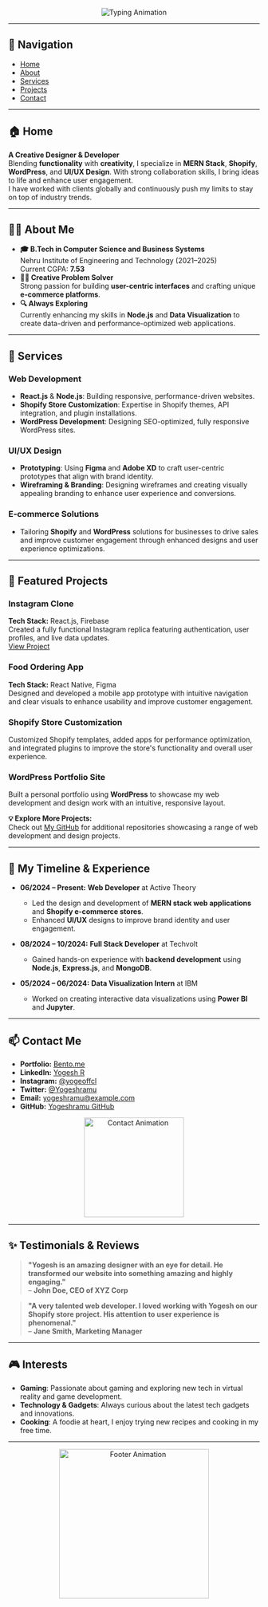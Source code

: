 <p align="center">
  <img src="https://readme-typing-svg.herokuapp.com?font=Fira+Code&size=24&pause=1000&color=1D76DB&width=435&lines=Welcome+to+My+Portfolio!+;Hi%2C+I'm+Yogesh+R+-+Web+Designer+%26+Developer" alt="Typing Animation">
</p>

---

## 🔗 Navigation
- [Home](#home)
- [About](#about-me)
- [Services](#services)
- [Projects](#featured-projects)
- [Contact](#contact-me)

---

## 🏠 Home
**A Creative Designer & Developer**  
Blending **functionality** with **creativity**, I specialize in **MERN Stack**, **Shopify**, **WordPress**, and **UI/UX Design**. With strong collaboration skills, I bring ideas to life and enhance user engagement.  
I have worked with clients globally and continuously push my limits to stay on top of industry trends.

---

## 🧑‍💻 About Me
- **🎓 B.Tech in Computer Science and Business Systems**  
  Nehru Institute of Engineering and Technology (2021–2025)  
  Current CGPA: **7.53**
- **👨‍🎨 Creative Problem Solver**  
  Strong passion for building **user-centric interfaces** and crafting unique **e-commerce platforms**.
- **🔍 Always Exploring**  
  Currently enhancing my skills in **Node.js** and **Data Visualization** to create data-driven and performance-optimized web applications.

---

## 💼 Services
### **Web Development**
- **React.js** & **Node.js**: Building responsive, performance-driven websites.
- **Shopify Store Customization**: Expertise in Shopify themes, API integration, and plugin installations.
- **WordPress Development**: Designing SEO-optimized, fully responsive WordPress sites.

### **UI/UX Design**
- **Prototyping**: Using **Figma** and **Adobe XD** to craft user-centric prototypes that align with brand identity.
- **Wireframing & Branding**: Designing wireframes and creating visually appealing branding to enhance user experience and conversions.

### **E-commerce Solutions**
- Tailoring **Shopify** and **WordPress** solutions for businesses to drive sales and improve customer engagement through enhanced designs and user experience optimizations.

---

## 📂 Featured Projects
### **Instagram Clone**  
**Tech Stack:** React.js, Firebase  
Created a fully functional Instagram replica featuring authentication, user profiles, and live data updates.  
[View Project](https://github.com/Yogeshramu/cloning-insta)

### **Food Ordering App**  
**Tech Stack:** React Native, Figma  
Designed and developed a mobile app prototype with intuitive navigation and clear visuals to enhance usability and improve customer engagement.

### **Shopify Store Customization**  
Customized Shopify templates, added apps for performance optimization, and integrated plugins to improve the store's functionality and overall user experience.

### **WordPress Portfolio Site**  
Built a personal portfolio using **WordPress** to showcase my web development and design work with an intuitive, responsive layout.

**💡 Explore More Projects:**  
Check out [My GitHub](https://github.com/Yogeshramu) for additional repositories showcasing a range of web development and design projects.

---

## 📅 My Timeline & Experience

- **06/2024 – Present:** **Web Developer** at Active Theory  
  - Led the design and development of **MERN stack web applications** and **Shopify e-commerce stores**.
  - Enhanced **UI/UX** designs to improve brand identity and user engagement.
  
- **08/2024 – 10/2024:** **Full Stack Developer** at Techvolt  
  - Gained hands-on experience with **backend development** using **Node.js**, **Express.js**, and **MongoDB**.
  
- **05/2024 – 06/2024:** **Data Visualization Intern** at IBM  
  - Worked on creating interactive data visualizations using **Power BI** and **Jupyter**.

---

## 📫 Contact Me
- **Portfolio:** [Bento.me](https://bento.me/yoge)
- **LinkedIn:** [Yogesh R](https://linkedin.com/in/Yogeshramu)
- **Instagram:** [@yogeoffcl](https://instagram.com/yogeoffcl)
- **Twitter:** [@Yogeshramu](https://twitter.com/Yogeshramu)
- **Email:** yogeshramu@example.com  
- **GitHub:** [Yogeshramu GitHub](https://github.com/Yogeshramu)

<p align="center">
  <img src="https://media.giphy.com/media/26AHONQ79FdWZhAI0/giphy.gif" alt="Contact Animation" width="200">
</p>

---

## ✨ Testimonials & Reviews
> **"Yogesh is an amazing designer with an eye for detail. He transformed our website into something amazing and highly engaging."**  
– **John Doe, CEO of XYZ Corp**

> **"A very talented web developer. I loved working with Yogesh on our Shopify store project. His attention to user experience is phenomenal."**  
– **Jane Smith, Marketing Manager**

---

## 🎮 Interests
- **Gaming**: Passionate about gaming and exploring new tech in virtual reality and game development.
- **Technology & Gadgets**: Always curious about the latest tech gadgets and innovations.
- **Cooking**: A foodie at heart, I enjoy trying new recipes and cooking in my free time.

---

<p align="center">
  <img src="https://media.giphy.com/media/3o6gE5aY8OHtFhjl6g/giphy.gif" alt="Footer Animation" width="300">
</p>
